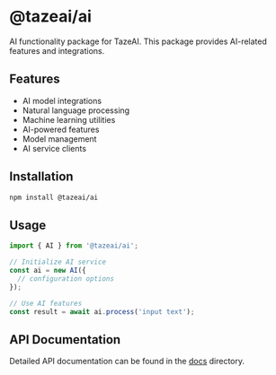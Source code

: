 # @tazeai/ai

AI functionality package for TazeAI. This package provides AI-related features and integrations.

## Features

- AI model integrations
- Natural language processing
- Machine learning utilities
- AI-powered features
- Model management
- AI service clients

## Installation

```bash
npm install @tazeai/ai
```

## Usage

```typescript
import { AI } from '@tazeai/ai';

// Initialize AI service
const ai = new AI({
  // configuration options
});

// Use AI features
const result = await ai.process('input text');
```

## API Documentation

Detailed API documentation can be found in the [docs](./docs) directory. 